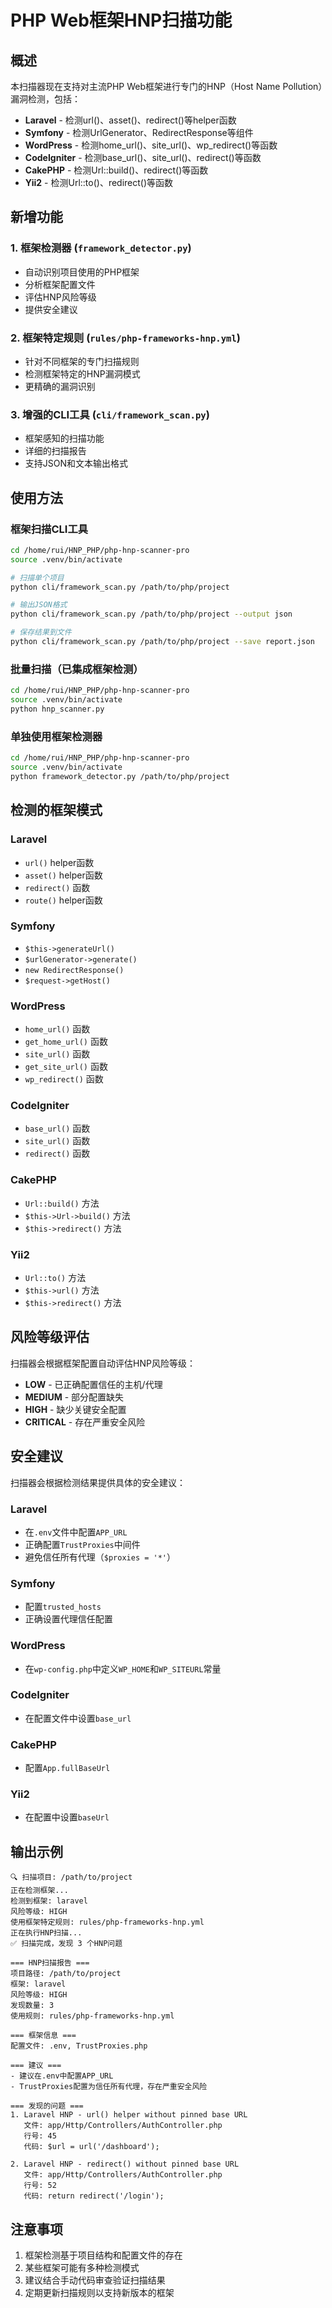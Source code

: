 # PHP Web框架HNP扫描功能

## 概述

本扫描器现在支持对主流PHP Web框架进行专门的HNP（Host Name Pollution）漏洞检测，包括：

- **Laravel** - 检测url()、asset()、redirect()等helper函数
- **Symfony** - 检测UrlGenerator、RedirectResponse等组件
- **WordPress** - 检测home_url()、site_url()、wp_redirect()等函数
- **CodeIgniter** - 检测base_url()、site_url()、redirect()等函数
- **CakePHP** - 检测Url::build()、redirect()等函数
- **Yii2** - 检测Url::to()、redirect()等函数

## 新增功能

### 1. 框架检测器 (`framework_detector.py`)
- 自动识别项目使用的PHP框架
- 分析框架配置文件
- 评估HNP风险等级
- 提供安全建议

### 2. 框架特定规则 (`rules/php-frameworks-hnp.yml`)
- 针对不同框架的专门扫描规则
- 检测框架特定的HNP漏洞模式
- 更精确的漏洞识别

### 3. 增强的CLI工具 (`cli/framework_scan.py`)
- 框架感知的扫描功能
- 详细的扫描报告
- 支持JSON和文本输出格式

## 使用方法

### 框架扫描CLI工具

```bash
cd /home/rui/HNP_PHP/php-hnp-scanner-pro
source .venv/bin/activate

# 扫描单个项目
python cli/framework_scan.py /path/to/php/project

# 输出JSON格式
python cli/framework_scan.py /path/to/php/project --output json

# 保存结果到文件
python cli/framework_scan.py /path/to/php/project --save report.json
```

### 批量扫描（已集成框架检测）

```bash
cd /home/rui/HNP_PHP/php-hnp-scanner-pro
source .venv/bin/activate
python hnp_scanner.py
```

### 单独使用框架检测器

```bash
cd /home/rui/HNP_PHP/php-hnp-scanner-pro
source .venv/bin/activate
python framework_detector.py /path/to/php/project
```

## 检测的框架模式

### Laravel
- `url()` helper函数
- `asset()` helper函数
- `redirect()` 函数
- `route()` helper函数

### Symfony
- `$this->generateUrl()`
- `$urlGenerator->generate()`
- `new RedirectResponse()`
- `$request->getHost()`

### WordPress
- `home_url()` 函数
- `get_home_url()` 函数
- `site_url()` 函数
- `get_site_url()` 函数
- `wp_redirect()` 函数

### CodeIgniter
- `base_url()` 函数
- `site_url()` 函数
- `redirect()` 函数

### CakePHP
- `Url::build()` 方法
- `$this->Url->build()` 方法
- `$this->redirect()` 方法

### Yii2
- `Url::to()` 方法
- `$this->url()` 方法
- `$this->redirect()` 方法

## 风险等级评估

扫描器会根据框架配置自动评估HNP风险等级：

- **LOW** - 已正确配置信任的主机/代理
- **MEDIUM** - 部分配置缺失
- **HIGH** - 缺少关键安全配置
- **CRITICAL** - 存在严重安全风险

## 安全建议

扫描器会根据检测结果提供具体的安全建议：

### Laravel
- 在`.env`文件中配置`APP_URL`
- 正确配置`TrustProxies`中间件
- 避免信任所有代理（`$proxies = '*'`）

### Symfony
- 配置`trusted_hosts`
- 正确设置代理信任配置

### WordPress
- 在`wp-config.php`中定义`WP_HOME`和`WP_SITEURL`常量

### CodeIgniter
- 在配置文件中设置`base_url`

### CakePHP
- 配置`App.fullBaseUrl`

### Yii2
- 在配置中设置`baseUrl`

## 输出示例

```
🔍 扫描项目: /path/to/project
正在检测框架...
检测到框架: laravel
风险等级: HIGH
使用框架特定规则: rules/php-frameworks-hnp.yml
正在执行HNP扫描...
✅ 扫描完成，发现 3 个HNP问题

=== HNP扫描报告 ===
项目路径: /path/to/project
框架: laravel
风险等级: HIGH
发现数量: 3
使用规则: rules/php-frameworks-hnp.yml

=== 框架信息 ===
配置文件: .env, TrustProxies.php

=== 建议 ===
- 建议在.env中配置APP_URL
- TrustProxies配置为信任所有代理，存在严重安全风险

=== 发现的问题 ===
1. Laravel HNP - url() helper without pinned base URL
   文件: app/Http/Controllers/AuthController.php
   行号: 45
   代码: $url = url('/dashboard');

2. Laravel HNP - redirect() without pinned base URL
   文件: app/Http/Controllers/AuthController.php
   行号: 52
   代码: return redirect('/login');
```

## 注意事项

1. 框架检测基于项目结构和配置文件的存在
2. 某些框架可能有多种检测模式
3. 建议结合手动代码审查验证扫描结果
4. 定期更新扫描规则以支持新版本的框架
